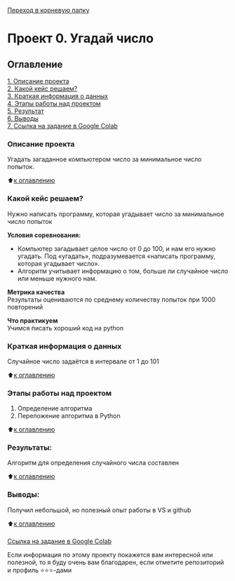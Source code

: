 
[Переход  в корневую папку](https://github.com/Cherant1976/sf_data_science/tree/main)

# Проект 0. Угадай число

## Оглавление  
[1. Описание проекта](https://github.com/Cherant1976/sf_data_science/tree/main/Project0/README.md#Описание-проекта)  
[2. Какой кейс решаем?](https://github.com/Cherant1976/sf_data_science/tree/main/Project0/README.md#Какой-кейс-решаем)  
[3. Краткая информация о данных](https://github.com/Cherant1976/sf_data_science/tree/main/Project0/README.md#Краткая-информация-о-данных)  
[4. Этапы работы над проектом](https://github.com/Cherant1976/sf_data_science/tree/main/Project0/README.md#Этапы-работы-над-проектом)  
[5. Результат](https://github.com/Cherant1976/sf_data_science/tree/main/Project0/README.md#Результат)    
[6. Выводы](https://github.com/Cherant1976/sf_data_science/tree/main/Project0/README.md#Выводы)  
[7. Ссылка на задание в Google Colab](https://github.com/Cherant1976/sf_data_science/tree/main/Project0/README.md#Ссылка-на-задание-в-Google-Colab)


### Описание проекта    
Угадать загаданное компьютером число за минимальное число попыток.

:arrow_up:[к оглавлению](https://github.com/Cherant1976/sf_data_science/tree/main/Project0/README.md#Оглавление)


### Какой кейс решаем?    
Нужно написать программу, которая угадывает число за минимальное число попыток

**Условия соревнования:**  
- Компьютер загадывает целое число от 0 до 100, и нам его нужно угадать. Под «угадать», подразумевается «написать программу, которая угадывает число».
- Алгоритм учитывает информацию о том, больше ли случайное число или меньше нужного нам.

**Метрика качества**     
Результаты оцениваются по среднему количеству попыток при 1000 повторений

**Что практикуем**     
Учимся писать хороший код на python


### Краткая информация о данных
Случайное число задаётся в интервале от 1 до 101
  
:arrow_up:[к оглавлению](https://github.com/Cherant1976/sf_data_science/tree/main/Project0/README.md#Оглавление)


### Этапы работы над проектом  
1. Определение алгоритма
2. Переложение алгоритма в Python

:arrow_up:[к оглавлению](https://github.com/Cherant1976/sf_data_science/tree/main/Project0/README.md#Оглавление)


### Результаты:  
Алгоритм для определения случайного числа составлен

:arrow_up:[к оглавлению](https://github.com/Cherant1976/sf_data_science/tree/main/Project0/README.md#Оглавление)


### Выводы:  
Получил небольшой, но полезный опыт работы в VS и github

:arrow_up:[к оглавлению](https://github.com/Cherant1976/sf_data_science/tree/main/Project0/README.md#Оглавление)

###
[Ссылка на задание в Google Colab](https://colab.research.google.com/drive/1tmaWjLUpjyaOwoCygKRAtR92b9py1lBb?usp=sharing)

Если информация по этому проекту покажется вам интересной или полезной, то я буду очень вам благодарен, если отметите репозиторий и профиль ⭐️⭐️⭐️-дами